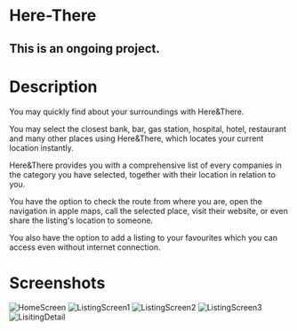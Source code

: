 # Here-There
## This is an ongoing project.

# Description
You may quickly find about your surroundings with Here&There.

You may select the closest bank, bar, gas station, hospital, hotel, restaurant and many other places using Here&There, which locates your current location instantly.

Here&There provides you with a comprehensive list of every companies in the category you have selected, together with their location in relation to you.

You have the option to check the route from where you are, open the navigation in apple maps, call the selected place, visit their website, or even share the listing's location to someone.

You also have the option to add a listing to your favourites which you can access even without internet connection.

# Screenshots
![HomeScreen](https://user-images.githubusercontent.com/91362340/197591886-4baada4f-9a6e-444a-88dd-fb795959ce26.png)
![ListingScreen1](https://user-images.githubusercontent.com/91362340/197592108-f562ea27-0223-45b7-9299-27d81655a77c.png)
![ListingScreen2](https://user-images.githubusercontent.com/91362340/197592110-a4fbede3-5977-4e67-bf97-32bbe31f8f0a.png)
![ListingScreen3](https://user-images.githubusercontent.com/91362340/197592112-7da2cb44-3aec-481e-8839-27a03fcb8a8f.png)
![LisitingDetail](https://user-images.githubusercontent.com/91362340/197592121-32eddc2a-4127-426a-9f93-895b40838f87.png)
